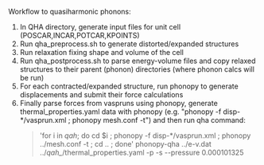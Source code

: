 Workflow to quasiharmonic phonons:

1. In QHA directory, generate input files for unit cell (POSCAR,INCAR,POTCAR,KPOINTS)
2. Run qha_preprocess.sh to generate distorted/expanded structures
3. Run relaxation fixing shape and volume of the cell
4. Run qha_postprocess.sh to parse energy-volume files and copy relaxed structures to their parent (phonon) directories (where phonon calcs will be run)
4. For each contracted/expanded structure, run phonopy to generate displacements and submit their force calculations
5. Finally parse forces from vaspruns using phonopy, generate thermal_properties.yaml data with phonopy (e.g. "phonopy -f disp-\*/vasprun.xml ; phonopy mesh.conf -t") and then run qha command:
   > 'for i in *qah*; do cd $i ; phonopy -f disp-*/vasprun.xml ; phonopy  ../mesh.conf  -t  ; cd .. ; done'
   > phonopy-qha ../e-v.dat ../*qah_*/thermal_properties.yaml -p -s --pressure 0.000101325 
